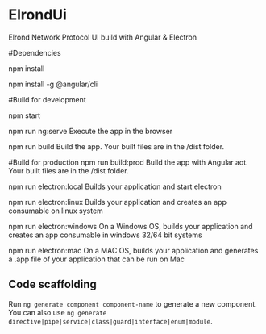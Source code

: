 # ElrondUi

Elrond Network Protocol UI build with Angular & Electron

#Dependencies

npm install

npm install -g @angular/cli

#Build for development

npm start

npm run ng:serve	Execute the app in the browser

npm run build	Build the app. Your built files are in the /dist folder.

#Build for production
npm run build:prod	Build the app with Angular aot. Your built files are in the /dist folder.

npm run electron:local	Builds your application and start electron

npm run electron:linux	Builds your application and creates an app consumable on linux system

npm run electron:windows	On a Windows OS, builds your application and creates an app consumable in windows 32/64 bit systems

npm run electron:mac	On a MAC OS, builds your application and generates a .app file of your application that can be run on Mac

## Code scaffolding

Run `ng generate component component-name` to generate a new component. You can also use `ng generate directive|pipe|service|class|guard|interface|enum|module`.
